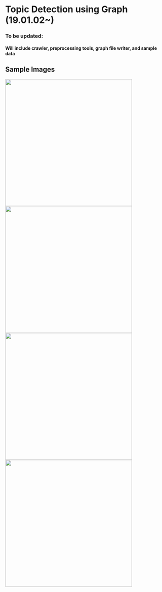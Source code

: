 # Topic Detection using Graph (19.01.02~)
### __To be updated:__
#### Will include crawler, preprocessing tools, graph file writer, and sample data  
     
          
          
## Sample Images
<div>
  <img width="400" src="https://user-images.githubusercontent.com/36688078/53860977-0fd40980-4026-11e9-83cb-38e4b4817de5.png">
  <img width="400" src="https://user-images.githubusercontent.com/36688078/53861032-427e0200-4026-11e9-8581-c632d8323f63.PNG">
</div>
<div>
  <img width="400" src="https://user-images.githubusercontent.com/36688078/53862117-9211fd00-4029-11e9-9df7-993010b3ef57.png">
  <img width="400" src="https://user-images.githubusercontent.com/36688078/53862133-a2c27300-4029-11e9-9e2b-667f05a78f9a.png">
</div>
  
  
